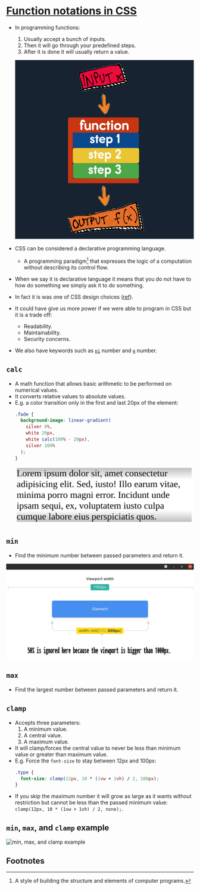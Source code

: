 # [Function notations in CSS](https://drafts.csswg.org/css-values-4/#functional-notations)

- In programming functions:

  1. Usually accept a bunch of inputs.
  2. Then it will go through your predefined steps.
  3. After it is done it will usually return a value.

  ![Functions in programming](./functions-in-programming.png)

- CSS can be considered a declarative programming language.
  - A programming paradigm[^1] that expresses the logic of a computation without describing its control flow.
- When we say it is declarative language it means that you do not have to how do something we simply ask it to do something.
- In fact it is was one of CSS design choices ([ref](https://www.wiumlie.no/2006/phd/#h-321)).
- It could have give us more power if we were able to program in CSS but it is a trade off:
  - Readability.
  - Maintainability.
  - Security concerns.
- We also have keywords such as [`pi`](https://drafts.csswg.org/css-values-4/#valdef-calc-pi) number and [`e`](https://drafts.csswg.org/css-values-4/#valdef-calc-e) number.

## `calc`

- A math function that allows basic arithmetic to be performed on numerical values.
- It converts relative values to absolute values.
- E.g. a color transition only in the first and last 20px of the element:
  ```css
  .fade {
    background-image: linear-gradient(
      silver 0%,
      white 20px,
      white calc(100% - 20px),
      silver 100%
    );
  }
  ```
  ![calc example](./calc-example.png)

## `min`

- Find the minimum number between passed parameters and return it.

![min example](./min-example.png)

## `max`

- Find the largest number between passed parameters and return it.

## `clamp`

- Accepts three parameters:
  1. A minimum value.
  2. A central value.
  3. A maximum value.
- It will clamp/forces the central value to never be less than minimum value or greater than maximum value.
- E.g. Force the `font-size` to stay between 12px and 100px:
  ```css
  .type {
    font-size: clamp(12px, 10 * (1vw + 1vh) / 2, 100px);
  }
  ```
- If you skip the maximum number it will grow as large as it wants without restriction but cannot be less than the passed minimum value: `clamp(12px, 10 * (1vw + 1vh) / 2, none);`.

## `min`, `max`, and `clamp` example

![min, max, and clamp example](./max-min-clamp.gif)

## Footnotes

[^1]: A style of building the structure and elements of computer programs.
